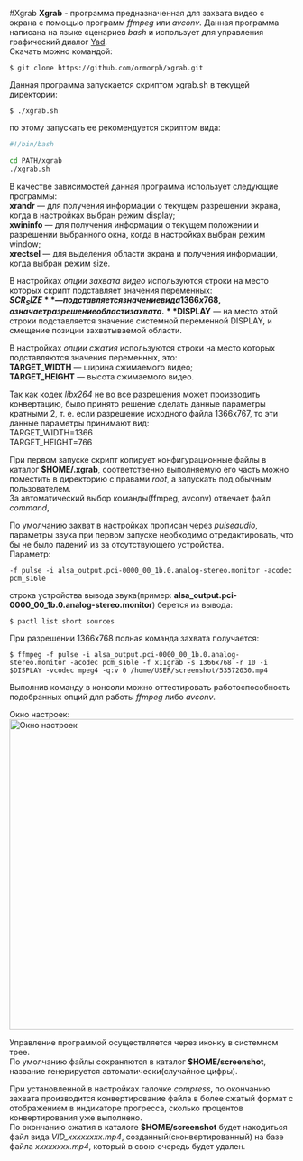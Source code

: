 #Xgrab
**Xgrab** - программа предназначенная для захвата видео с экрана с помощью программ *ffmpeg* или *avconv*.
Данная программа написана на языке сценариев *bash* и использует для управления графический диалог [Yad](https://sourceforge.net/projects/yad-dialog/ "ресурс с исходным кодом").  
Скачать можно командой:
```console
$ git clone https://github.com/ormorph/xgrab.git
```

Данная программа запускается скриптом xgrab.sh в текущей директории:
```console
$ ./xgrab.sh
```
по этому запускать ее рекомендуется скриптом вида:
```bash
#!/bin/bash

cd PATH/xgrab
./xgrab.sh
```
В качестве зависимостей данная программа использует следующие программы:  
**xrandr** — для получения информации о текущем разрешении экрана, когда в настройках выбран режим display;  
**xwininfo** — для получения информации о текущем положении и разрешении выбранного окна, когда в настройках выбран режим window;  
**xrectsel** — для выделения области экрана и получения информации, когда выбран режим size.

В настройках *опции захвата видео* используются строки на место которых скрипт подставляет значения переменных:  
**$SCR_SIZE** — подставляется значение вида 1366x768, означает разрешение области захвата.  
**$DISPLAY** — на место этой строки подставляется значение системной переменной DISPLAY, и смещение позиции захватываемой области.

В настройках *опции сжатия* используются строки на место которых подставляются значения переменных, это:  
**TARGET_WIDTH** — ширина сжимаемого видео;  
**TARGET_HEIGHT** — высота сжимаемого видео.

Так как кодек *libx264* не во все разрешения может производить конвертацию, было принято решение сделать данные параметры кратными 2, т. е. если разрешение исходного файла 1366x767, то эти данные параметры принимают вид:  
TARGET_WIDTH=1366  
TARGET_HEIGHT=766

При первом запуске скрипт копирует конфигурационные файлы в каталог **$HOME/.xgrab**, соответственно выполняемую его часть можно поместить в директорию с правами *root*, а запускать под обычным пользователем.  
За автоматический выбор команды(ffmpeg, avconv) отвечает файл *command*,

По умолчанию захват в настройках прописан через *pulseaudio*, параметры звука при первом запуске необходимо отредактировать, что бы не было падений из за отсутствующего устройства.  
Параметр:
```
-f pulse -i alsa_output.pci-0000_00_1b.0.analog-stereo.monitor -acodec pcm_s16le
```

строка устройства вывода звука(пример: **alsa_output.pci-0000_00_1b.0.analog-stereo.monitor**) берется из вывода:
```console
$ pactl list short sources
```

При разрешении 1366x768 полная команда захвата получается:
```console
$ ffmpeg -f pulse -i alsa_output.pci-0000_00_1b.0.analog-stereo.monitor -acodec pcm_s16le -f x11grab -s 1366x768 -r 10 -i $DISPLAY -vcodec mpeg4 -q:v 0 /home/USER/screenshot/53572030.mp4
```
Выполнив команду в консоли можно оттестировать работоспособность подобранных опций для работы *ffmpeg* либо *avconv*.

Окно настроек:  
<img src="http://s11.radikal.ru/i183/1612/fa/eb054e5ea5df.gif" title="Окно настроек" width="550" />

Управление программой осуществляется через иконку в системном трее.  
По умолчанию файлы сохраняются в каталог **$HOME/screenshot**, название генерируется автоматически(случайное цифры).

При установленной в настройках галочке *compress*, по окончанию захвата производится конвертирование файла в более сжатый формат с отображением в индикаторе прогресса, сколько процентов конвертирования уже выполнено.  
По окончанию сжатия в каталоге **$HOME/screenshot** будет находиться файл вида *VID_xxxxxxxx.mp4*, созданный(сконвертированный) на базе файла *xxxxxxxx.mp4*, который в свою очередь будет удален.

